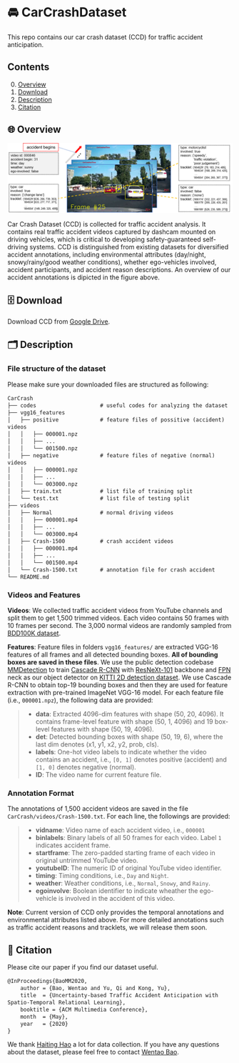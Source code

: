 # :oncoming_automobile: CarCrashDataset
This repo contains our car crash dataset (CCD) for traffic accident anticipation.

## Contents
0. [Overview](#overview)
0. [Download](#download)
0. [Description](#description)
0. [Citation](#citation)

<a name="overview"></a>
## :globe_with_meridians:  Overview 
<div align=center>
  <img src="assets/CCD.png" alt="CCD Annotations" width="800"/>
</div>

Car Crash Dataset (CCD) is collected for traffic accident analysis. It contains real traffic accident videos captured by dashcam mounted on driving vehicles, which is critical to developing safety-guaranteed self-driving systems. CCD is distinguished from existing datasets for diversified accident annotations, including environmental attributes (day/night, snowy/rainy/good weather conditions), whether ego-vehicles involved, accident participants, and accident reason descriptions. An overview of our accident annotations is dipicted in the figure above.

<a name="download"></a>
## :file_cabinet:  Download 

Download CCD from [Google Drive](https://drive.google.com/drive/folders/1NUwC-bkka0-iPqhEhIgsXWtj0DA2MR-F?usp=sharing).

<a name="description"></a>
## :card_index_dividers:  Description

### File structure of the dataset

Please make sure your downloaded files are structured as following:
```
CarCrash
├── codes                    # useful codes for analyzing the dataset
├── vgg16_features
│   ├── positive             # feature files of possitive (accident) videos
│   │   ├── 000001.npz
│   │   ├── ...
│   │   └── 001500.npz
│   ├── negative             # feature files of negative (normal) videos
│   │   ├── 000001.npz
│   │   ├── ...
│   │   └── 003000.npz
│   ├── train.txt            # list file of training split 
│   └── test.txt             # list file of testing split 
├── videos
│   ├── Normal               # normal driving videos
│   │   ├── 000001.mp4
│   │   ├── ...
│   │   └── 003000.mp4
│   ├── Crash-1500           # crash accident videos
│   │   ├── 000001.mp4
│   │   ├── ...
│   │   └── 001500.mp4
│   └── Crash-1500.txt       # annotation file for crash accident
└── README.md
```

### Videos and Features

**Videos**: We collected traffic accident videos from YouTube channels and split them to get 1,500 trimmed videos. Each video contains 50 frames with 10 frames per second. The 3,000 normal videos are randomly sampled from [BDD100K dataset](https://bdd-data.berkeley.edu/index.html).

**Features**: Feature files in folders `vgg16_features/` are extracted VGG-16 features of all frames and all detected bounding boxes. **All of bounding boxes are saved in these files**. We use the public detection codebase [MMDetection](https://github.com/open-mmlab/mmdetection) to train [Cascade R-CNN](http://openaccess.thecvf.com/content_cvpr_2018/papers/Cai_Cascade_R-CNN_Delving_CVPR_2018_paper.pdf) with [ResNeXt-101](http://openaccess.thecvf.com/content_cvpr_2017/papers/Xie_Aggregated_Residual_Transformations_CVPR_2017_paper.pdf) backbone and [FPN](http://openaccess.thecvf.com/content_cvpr_2017/papers/Lin_Feature_Pyramid_Networks_CVPR_2017_paper.pdf) neck as our object detector on [KITTI 2D detection dataset](http://www.cvlibs.net/datasets/kitti/eval_object.php?obj_benchmark=2d). We use Cascade R-CNN to obtain top-19 bounding boxes and then they are used for feature extraction with pre-trained ImageNet VGG-16 model. For each feature file (i.e., `000001.npz`), the following data are provided:
> * **data**: Extracted 4096-dim features with shape (50, 20, 4096). It contains frame-level feature with shape (50, 1, 4096) and 19 box-level features with shape (50, 19, 4096).
> * **det**: Detected bounding boxes with shape (50, 19, 6), where the last dim denotes (x1, y1, x2, y2, prob, cls). 
> * **labels**: One-hot video labels to indicate whether the video contains an accident, i.e., `[0, 1]` denotes positive (accident) and `[1, 0]` denotes negative (normal).
> * **ID**: The video name for current feature file.


### Annotation Format

The annotations of 1,500 accident videos are saved in the file `CarCrash/videos/Crash-1500.txt`. For each line, the followings are provided:

 > * **vidname**: Video name of each accident video, i.e., `000001`
 > * **binlabels**: Binary labels of all 50 frames for each video. Label `1` indicates accident frame.
 > * **startframe**: The zero-padded starting frame of each video in original untrimmed YouTube video.
 > * **youtubeID**: The numeric ID of original YouTube video identifier.
 > * **timing**: Timing conditions, i.e., `Day` and `Night`.
 > * **weather**: Weather conditions, i.e., `Normal`, `Snowy`, and `Rainy`.
 > * **egoinvolve**: Boolean identifier to indicate wheather the ego-vehicle is involved in the accident of this video.

 **Note**: Current version of CCD only provides the temporal annotations and environmental attributes listed above. For more detailed annotations such as traffic accident reasons and tracklets, we will release them soon.


 <a name="citation"></a>
## :bookmark_tabs:  Citation

Please cite our paper if you find our dataset useful.

```
@InProceedings{BaoMM2020,
    author = {Bao, Wentao and Yu, Qi and Kong, Yu},
    title  = {Uncertainty-based Traffic Accident Anticipation with Spatio-Temporal Relational Learning},
    booktitle = {ACM Multimedia Conference},
    month  = {May},
    year   = {2020}
}
```

We thank [Haiting Hao](https://github.com/haohaiting) a lot for data collection. If you have any questions about the dataset, please feel free to contact [Wentao Bao](mailto:wb6219@rit.edu).
